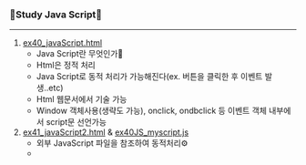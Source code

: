 ### 🥽Study Java Script🥽
---
1. [ex40_javaScript.html](./ex40_javaScript.html)
   - Java Script란 무엇인가🎣
   - Html은 정적 처리
   - Java Script로 동적 처리가 가능해진다(ex. 버튼을 클릭한 후 이벤트 발생..etc)
   - Html 웹문서에서 기술 가능
   - Window 객체사용(생략도 가능), onclick, ondbclick 등 이벤트 객체 내부에서 script문 선언가능
2. [ex41_javaScript2.html](./ex41_javaScript2.html) & [ex40JS_myscript.js](./JS/ex40JS_myscript.js)
   - 외부 JavaScript 파일을 참조하여 동적처리⚙
   - <script>태그를 이용하여 불러오기
   - function 만들고 호출
3. 